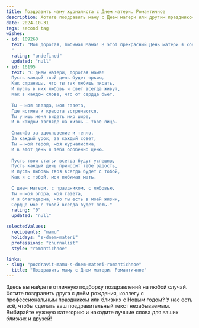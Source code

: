 ```yaml
---
title: Поздравить маму журналиста с Днем матери. Романтичное
description: Хотите поздравить маму с Днем матери или другим праздником? Наш ИИ создаст незабываемое поздравление, а вы обязательно выделитесь среди других.  
date: 2024-10-31
tags: second tag
wishes:
- id: 109260
  text: "Моя дорогая, любимая Мама! В этот прекрасный День матери я хочу сказать тебе, как бесконечно я тебя люблю и ценю. Твой острый ум журналиста, твоя способность видеть суть событий,  всегда восхищали меня, но ещё больше – твоя невероятная нежность, теплота и забота. Ты – мой маяк, мой вдохновение, мой самый родной и близкий человек. Спасибо тебе за всё, что ты для меня сделала, спасибо за твою безграничную любовь.  Пусть этот день будет полон радости, света и счастья, которые ты так щедро даришь всем вокруг!
  "
  rating: "undefined"
  updated: "null"
- id: 16195
  text: "С днем матери, дорогая мама!
  Пусть каждый твой день будет ярким,
  Как страницы, что ты так любишь писать,
  И пусть в них любовь и свет всегда живут,
  Как в каждом слове, что от сердца бьет.
  
  Ты — моя звезда, моя газета,
  Где истина и красота встречаются,
  Ты учишь меня видеть мир шире,
  И в каждом взгляде на жизнь — твоё лицо.
  
  Спасибо за вдохновение и тепло,
  За каждый урок, за каждый совет,
  Ты — мой герой, моя журналистка,
  И в этот день я тебя особенно ценю.
  
  Пусть твои статьи всегда будут успешны,
  Пусть каждый день приносит тебе радость,
  И пусть любовь твоя всегда будет с тобой,
  Как я с тобой, моя любимая мать.
  
  С днем матери, с праздником, с любовью,
  Ты — моя опора, моя газета,
  И я благодарна, что ты есть в моей жизни,
  Сердце моё с тобой всегда будет петь."
  rating: "0"
  updated: "null"

selectedValues:
  recipients: "mamu"
  holidays: "s-dnem-materi"
  professions: "zhurnalist"
  style: "romantichnoe"

links:
- slug: "pozdravit-mamu-s-dnem-materi-romantichnoe"
  title: "Поздравить маму с Днем матери. Романтичное"
---
```


Здесь вы найдете отличную подборку поздравлений на любой случай. 
Хотите поздравить друга с днём рождения, коллегу с профессиональным праздником или близких с Новым годом? У нас есть всё, чтобы сделать ваш поздравительный текст незабываемым. Выбирайте нужную категорию и находите лучшие слова для ваших близких и друзей!
